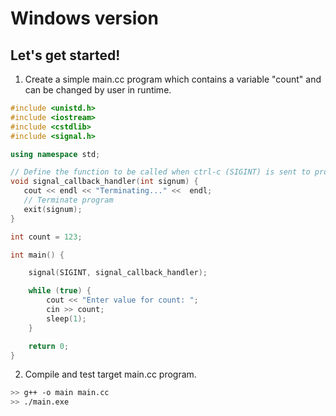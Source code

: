 # Windows version

## Let's get started!
1. Create a simple main.cc program which contains a variable "count" and can be changed by user in runtime.
```c++
#include <unistd.h>
#include <iostream>
#include <cstdlib>
#include <signal.h>

using namespace std;

// Define the function to be called when ctrl-c (SIGINT) is sent to process
void signal_callback_handler(int signum) {
   cout << endl << "Terminating..." <<  endl;
   // Terminate program
   exit(signum);
}

int count = 123;

int main() {

    signal(SIGINT, signal_callback_handler);

    while (true) {
        cout << "Enter value for count: ";
        cin >> count;
        sleep(1);
    }

    return 0;
}
```

2. Compile and test target main.cc program.
```bash
>> g++ -o main main.cc
>> ./main.exe
```